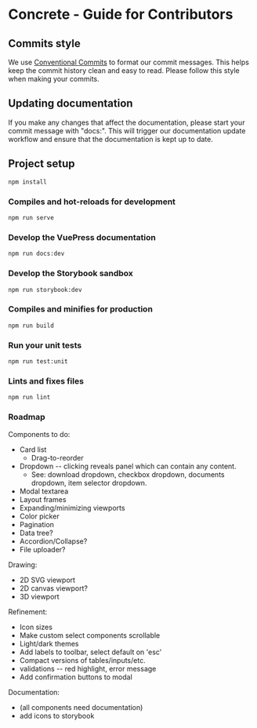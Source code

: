 # Concrete - Guide for Contributors

## Commits style
We use [Conventional Commits](http://conventionalcommits.org) to format our
commit messages. This helps keep the commit history clean and easy to read.
Please follow this style when making your commits.

## Updating documentation
If you make any changes that affect the documentation, please start your
commit message with "docs:". This will trigger our documentation update
workflow and ensure that the documentation is kept up to date.

## Project setup
```
npm install
```

### Compiles and hot-reloads for development
```
npm run serve
```

### Develop the VuePress documentation
```
npm run docs:dev
```

### Develop the Storybook sandbox
```
npm run storybook:dev
```

### Compiles and minifies for production
```
npm run build
```

### Run your unit tests
```
npm run test:unit
```

### Lints and fixes files
```
npm run lint
```

### Roadmap

Components to do:
  * Card list
    * Drag-to-reorder
  * Dropdown -- clicking reveals panel which can contain any content.
    - See: download dropdown, checkbox dropdown, documents dropdown, item selector dropdown.
  * Modal textarea
  * Layout frames
  * Expanding/minimizing viewports
  * Color picker
  * Pagination
  * Data tree?
  * Accordion/Collapse?
  * File uploader?

Drawing:
  * 2D SVG viewport
  * 2D canvas viewport?
  * 3D viewport

Refinement:
  * Icon sizes
  * Make custom select components scrollable
  * Light/dark themes
  * Add labels to toolbar, select default on 'esc'
  * Compact versions of tables/inputs/etc.
  * validations -- red highlight, error message
  * Add confirmation buttons to modal

Documentation:
  * (all components need documentation)
  * add icons to storybook
